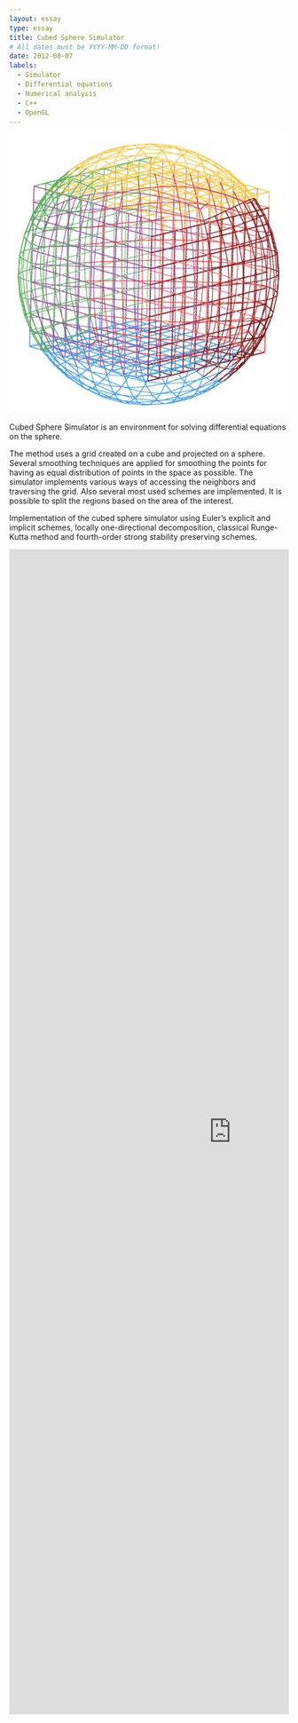 ```yaml
---
layout: essay
type: essay
title: Cubed Sphere Simulator
# All dates must be YYYY-MM-DD format!
date: 2012-08-07
labels:
  - Simulator
  - Differential equations
  - Numerical analysis
  - C++
  - OpenGL
---
```


<img class="ui image" src="/images/CubedSphere_pic.png">

Cubed Sphere Simulator is an environment for solving differential equations on the sphere. 

The method uses a grid created on a cube and projected on a sphere. Several smoothing techniques are applied for smoothing the points for having as equal distribution of points in the space as possible. The simulator implements various ways of accessing the neighbors and traversing the grid. Also several most used schemes are implemented. It is possible to split the regions based on the area of the interest.

Implementation of the cubed sphere simulator using Euler’s explicit and implicit schemes, locally one-directional decomposition, classical Runge-Kutta method and fourth-order strong stability preserving schemes.


<div style="margin-top: 10px; " class="ui center aligned grid">
    <div class="middle aligned column">
        <embed src="https://Li-JJ.github.io/images/cubed_sphere.pdf" width="800px" height="2100px" />
    </div>
</div>
